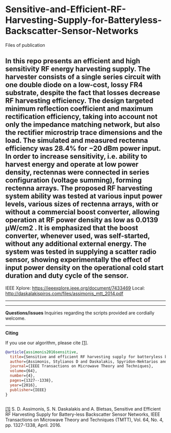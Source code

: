 # Sensitive-and-Efficient-RF-Harvesting-Supply-for-Batteryless-Backscatter-Sensor-Networks
Files of publication 

In this repo presents an efficient and high sensitivity
RF energy harvesting supply. The harvester consists of a single
series circuit with one double diode on a low-cost, lossy FR4 substrate, 
despite the fact that losses decrease RF harvesting
efficiency. The design targeted minimum reflection coefficient and
maximum rectification efficiency, taking into account not only the
impedance matching network, but also the rectifier microstrip
trace dimensions and the load. The simulated and measured
rectenna efficiency was 28.4% for −20 dBm power input. In
order to increase sensitivity, i.e. ability to harvest energy and
operate at low power density, rectennas were connected in series
configuration (voltage summing), forming rectenna arrays. The
proposed RF harvesting system ability was tested at various input
power levels, various sizes of rectenna arrays, with or without
a commercial boost converter, allowing operation at RF power
density as low as 0.0139 µW/cm2
. It is emphasized that the
boost converter, whenever used, was self-started, without any
additional external energy. The system was tested in supplying a
scatter radio sensor, showing experimentally the effect of input
power density on the operational cold start duration and duty
cycle of the sensor.
---

IEEE Xplore: https://ieeexplore.ieee.org/document/7433469
Local: http://daskalakispiros.com/files/assimonis_mtt_2014.pdf

---

---
**Questions/issues**
Inquiries regarding the scripts provided are cordially welcome.

---
**Citing**

If you use our algorithm, please cite [[1]](https://ieeexplore.ieee.org/document/7433469).

```bibtex
@article{assimonis2016sensitive,
  title={Sensitive and efficient RF harvesting supply for batteryless backscatter sensor networks},
  author={Assimonis, Stylianos D and Daskalakis, Spyridon-Nektarios and Bletsas, Aggelos},
  journal={IEEE Transactions on Microwave Theory and Techniques},
  volume={64},
  number={4},
  pages={1327--1338},
  year={2016},
  publisher={IEEE}
}
 
```


[[1]](https://ieeexplore.ieee.org/document/7433469) S. D. Assimonis, S. N. Daskalakis and A. Bletsas, Sensitive and Efficient RF Harvesting Supply for Battery-less Backscatter Sensor Networks, IEEE Transactions on Microwave Theory and Techniques (TMTT), Vol. 64, No. 4, pp. 1327-1338, April. 2016.